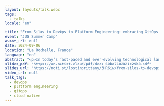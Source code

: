 ```yaml
---
layout: layouts/talk.webc
tags:
  - talks
locale: "en"

title: "From Silos to DevOps to Platform Engineering: embracing GitOps and going behind the hype"
event: "JUG Summer Camp"
event_url: null
date: 2024-09-06
location: "La Rochelle, France"
language: "en"
abstract: "<p>In today’s fast-paced and ever-evolving technological landscape, organizations face the challenge of breaking down traditional silos and adopting collaborative practices to drive innovation and achieve operational excellence. The journey begins with embracing DevOps principles, which emphasize communication, collaboration, and automation between development and operations teams. However, DevOps deals with the relation between Devs and Ops, and stakeholders’ needs, in the form of corporate policies, governance and constraints, remain external to the process. By embracing Platform Engineering, organizations can establish a unified platform that empowers developers, operations teams, and stakeholders to work together seamlessly and accelerate the delivery of high-quality software.\nIn this talk, we’ll embark on a journey from DevOps to GitOps and finally to Platform Engineering, elucidating each step with clear definitions, case studies, and real-world applications. We’ll dissect the elements that connect these practices and illuminate how they collaboratively enhance the software development process.\nAs we focus to Platform Engineering, we’ll explore its ability to transcend the capabilities of DevOps and GitOps, an integrated, solution that accommodates diverse stakeholder requirements, corporate policies, and governance constraints. We’ll touch on the technical aspects of implementing a unified platform, its potential for enhancing collaboration, and the role of automation.</p>"
slides_pdf: "https://on.notist.cloud/pdf/deck-60ba7102821c29b3.pdf"
slides_url: "https://noti.st/lostinbrittany/ZHR6iw/from-silos-to-devops-to-platform-engineering-embracing-gitops-and-going-behind-the-hype"
video_url: null
talk_tags:
  - devops
  - platform engineering
  - gitops
  - cloud native
---
```

